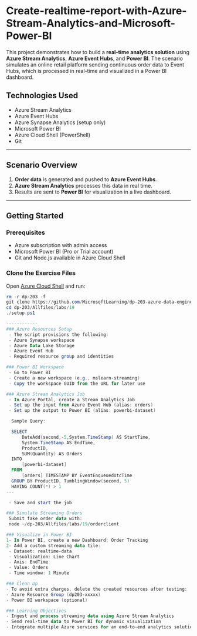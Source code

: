 # Create-realtime-report-with-Azure-Stream-Analytics-and-Microsoft-Power-BI

This project demonstrates how to build a **real-time analytics solution** using **Azure Stream Analytics**, **Azure Event Hubs**, and **Power BI**. The scenario simulates an online retail platform sending continuous order data to Event Hubs, which is processed in real-time and visualized in a Power BI dashboard.

## Technologies Used

- Azure Stream Analytics
- Azure Event Hubs
- Azure Synapse Analytics (setup only)
- Microsoft Power BI
- Azure Cloud Shell (PowerShell)
- Git

---

## Scenario Overview

1. **Order data** is generated and pushed to **Azure Event Hubs**.
2. **Azure Stream Analytics** processes this data in real time.
3. Results are sent to **Power BI** for visualization in a live dashboard.

---

## Getting Started

### Prerequisites

- Azure subscription with admin access
- Microsoft Power BI (Pro or Trial account)
- Git and Node.js available in Azure Cloud Shell

### Clone the Exercise Files

Open [Azure Cloud Shell](https://portal.azure.com) and run:
```powershell
rm -r dp-203 -f
git clone https://github.com/MicrosoftLearning/dp-203-azure-data-engineer dp-203
cd dp-203/Allfiles/labs/19
./setup.ps1

------------
### Azure Resources Setup
 - The script provisions the following:
 - Azure Synapse workspace
 - Azure Data Lake Storage
 - Azure Event Hub
 - Required resource group and identities

### Power BI Workspace
 - Go to Power BI
 - Create a new workspace (e.g., mslearn-streaming)
 - Copy the workspace GUID from the URL for later use

### Azure Stream Analytics Job
 - In Azure Portal, create a Stream Analytics Job
 - Set up the input from Azure Event Hub (alias: orders)
 - Set up the output to Power BI (alias: powerbi-dataset)

  Sample Query:

  SELECT
      DateAdd(second,-5,System.TimeStamp) AS StartTime,
      System.TimeStamp AS EndTime,
      ProductID,
      SUM(Quantity) AS Orders
  INTO
      [powerbi-dataset]
  FROM
      [orders] TIMESTAMP BY EventEnqueuedUtcTime
  GROUP BY ProductID, TumblingWindow(second, 5)
  HAVING COUNT(*) > 1
---

 - Save and start the job

### Simulate Streaming Orders
 Submit fake order data with:
 node ~/dp-203/Allfiles/labs/19/orderclient

### Visualize in Power BI
1- In Power BI, create a new Dashboard: Order Tracking
2- Add a custom streaming data tile:
 - Dataset: realtime-data
 - Visualization: Line Chart
 - Axis: EndTime
 - Value: Orders
 - Time window: 1 Minute

### Clean Up
- To avoid extra charges, delete the created resources after testing:
- Azure Resource Group (dp203-xxxxx)
- Power BI workspace (optional)

### Learning Objectives
- Ingest and process streaming data using Azure Stream Analytics
- Send real-time data to Power BI for dynamic visualization
- Integrate multiple Azure services for an end-to-end analytics solution


